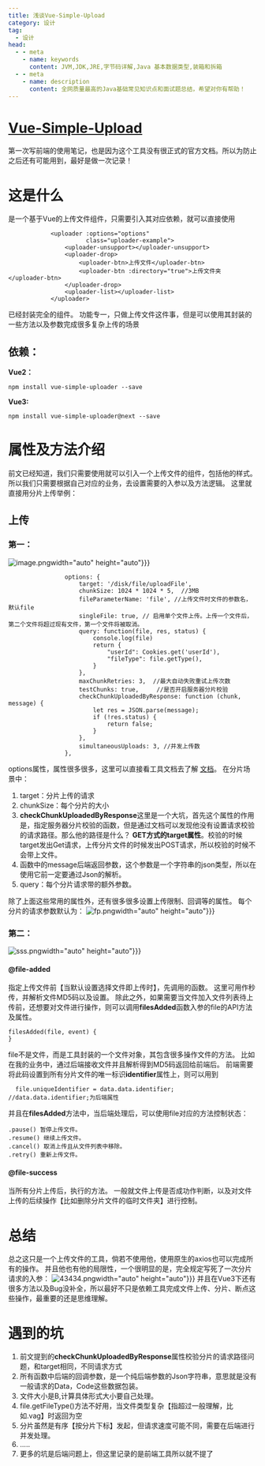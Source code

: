 ```yaml
---
title: 浅谈Vue-Simple-Upload
category: 设计
tag:
  - 设计
head:
  - - meta
    - name: keywords
      content: JVM,JDK,JRE,字节码详解,Java 基本数据类型,装箱和拆箱
  - - meta
    - name: description
      content: 全网质量最高的Java基础常见知识点和面试题总结，希望对你有帮助！
---
```

# [Vue-Simple-Upload](https://github.com/simple-uploader/vue-uploader)
第一次写前端的使用笔记，也是因为这个工具没有很正式的官方文档。所以为防止之后还有可能用到，最好是做一次记录！
# 这是什么
是一个基于Vue的上传文件组件，只需要引入其对应依赖，就可以直接使用
```
            <uploader :options="options"
                      class="uploader-example">
                <uploader-unsupport></uploader-unsupport>
                <uploader-drop>
                    <uploader-btn>上传文件</uploader-btn>
                    <uploader-btn :directory="true">上传文件夹</uploader-btn>
                </uploader-drop>
                <uploader-list></uploader-list>
            </uploader>
```
<uploader></uploader>已经封装完全的组件。
功能专一，只做上传文件这件事，但是可以使用其封装的一些方法以及参数完成很多复杂上传的场景

## 依赖：

**Vue2：**
```
npm install vue-simple-uploader --save
```
**Vue3:**
```
npm install vue-simple-uploader@next --save
```

# 属性及方法介绍
前文已经知道，我们只需要使用<uploader></uploader>就可以引入一个上传文件的组件，包括他的样式。
所以我们只需要根据自己对应的业务，去设置需要的入参以及方法逻辑。
这里就直接用分片上传举例：
## 上传
### 第一：
![image.png](https://www.leyuna.xyz/image/2022-04-27/image.png)width="auto" height="auto"}}}
```
                options: {
                    target: '/disk/file/uploadFile',
                    chunkSize: 1024 * 1024 * 5,  //3MB
                    fileParameterName: 'file', //上传文件时文件的参数名，默认file
                    singleFile: true, // 启用单个文件上传。上传一个文件后，第二个文件将超过现有文件，第一个文件将被取消。
                    query: function(file, res, status) {
                        console.log(file)
                        return {
                            "userId": Cookies.get('userId'),
                            "fileType": file.getType(),
                        }
                    },
                    maxChunkRetries: 3,  //最大自动失败重试上传次数
                    testChunks: true,     //是否开启服务器分片校验
                    checkChunkUploadedByResponse: function (chunk, message) {
                        let res = JSON.parse(message);
                        if (!res.status) {
                            return false;
                        }
                    },
                    simultaneousUploads: 3, //并发上传数
                },
```
options属性，属性很多很多，这里可以直接看工具文档去了解 [文档](https://github.com/simple-uploader/Uploader/blob/develop/README_zh-CN.md#%E9%85%8D%E7%BD%AE)。
在分片场景中：
1. target：分片上传的请求
2. chunkSize：每个分片的大小
3. **checkChunkUploadedByResponse**这里是一个大坑，首先这个属性的作用是，指定服务器分片校验的函数，但是通过文档可以发现他没有设置请求校验的请求路径。那么他的路径是什么？ **GET方式的target属性**。校验的时候target发出Get请求，上传分片文件的时候发出POST请求，所以校验的时候不会带上文件。
4. 函数中的message后端返回参数，这个参数是一个字符串的json类型，所以在使用它前一定要通过Json的解析。
5. query：每个分片请求带的额外参数。

除了上面这些常用的属性外，还有很多很多设置上传限制、回调等的属性。
每个分片的请求参数默认为：
![fp.png](https://www.leyuna.xyz/image/2022-04-27/fp.png)width="auto" height="auto"}}}
### 第二：
![sss.png](https://www.leyuna.xyz/image/2022-04-27/sss.png)width="auto" height="auto"}}}
#### @file-added
指定上传文件前【当默认设置选择文件即上传时】，先调用的函数。
这里可用作秒传，并解析文件MD5码以及设置。
除此之外，如果需要当文件加入文件列表待上传前，还想要对文件进行操作，则可以调用**filesAdded**函数入参的file的API方法及属性。
```
filesAdded(file, event) {
}
```
file不是文件，而是工具封装的一个文件对象，其包含很多操作文件的方法。
比如在我的业务中，通过后端接收文件并且解析得到MD5码返回给前端后。
前端需要将此码设置到所有分片文件的唯一标识**identifier**属性上，则可以用到
```
  file.uniqueIdentifier = data.data.identifier; //data.data.identifier;为后端属性
```
并且在**filesAdded**方法中，当后端处理后，可以使用file对应的方法控制状态：
```
.pause() 暂停上传文件。
.resume() 继续上传文件。
.cancel() 取消上传且从文件列表中移除。
.retry() 重新上传文件。
```

#### @file-success
当所有分片上传后，执行的方法。
一般就文件上传是否成功作判断，以及对文件上传的后续操作【比如删除分片文件的临时文件夹】进行控制。
# 总结
总之这只是一个上传文件的工具，倘若不使用他，使用原生的axios也可以完成所有的操作。
并且他也有他的局限性，一个很明显的是，完全规定写死了一次分片请求的入参：
![43434.png](https://www.leyuna.xyz/image/2022-04-27/43434.png)width="auto" height="auto"}}}
并且在Vue3下还有很多方法以及Bug没补全，所以最好不只是依赖工具完成文件上传、分片、断点这些操作，最重要的还是思维理解。
# 遇到的坑
1. 前文提到的**checkChunkUploadedByResponse**属性校验分片的请求路径问题，和target相同，不同请求方式
2. 所有函数中后端的回调参数，是一个纯后端参数的Json字符串，意思就是没有一般请求的Data，Code这些数据包装。
3. 文件大小是B,计算具体形式大小要自己处理。
4. file.getFileType()方法不好用，当文件类型复杂【指超过一般理解，比如.vag】时返回为空
5. 分片虽然是有序【按分片下标】发起，但请求速度可能不同，需要在后端进行并发处理。
6. .....
7. 更多的坑是后端问题上，但这里记录的是前端工具所以就不提了
